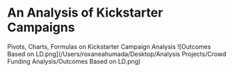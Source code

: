 # An Analysis of Kickstarter Campaigns
Pivots, Charts, Formulas on Kickstarter Campaign Analysis
![Outcomes Based on LD.png](/Users/roxaneahumada/Desktop/Analysis Projects/Crowd Funding Analysis/Outcomes Based on LD.png)
